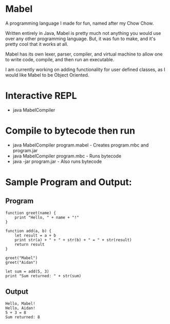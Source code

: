 # Mabel
A programming language I made for fun, named after my Chow Chow.

Written entirely in Java, Mabel is pretty much not anything you would use over any other programming language.
But, it was fun to make, and it's pretty cool that it works at all.

Mabel has its own lexer, parser, compiler, and virtual machine to allow one to write code, compile, and then run an executable.

I am currently working on adding functionality for user defined classes, as I would like Mabel to be Object Oriented.

# Interactive REPL
- java MabelCompiler
# Compile to bytecode then run
- java MabelCompiler program.mabel - Creates program.mbc and program.jar
- java MabelCompiler program.mbc - Runs bytecode
- java -jar program.jar - Also runs bytecode

# Sample Program and Output:
## Program
```
function greet(name) {
    print "Hello, " + name + "!"
}

function add(a, b) {
    let result = a + b
    print str(a) + " + " + str(b) + " = " + str(result)
    return result
}

greet("Mabel")
greet("Aidan")

let sum = add(5, 3)
print "Sum returned: " + str(sum)
```

## Output
```
Hello, Mabel!
Hello, Aidan!
5 + 3 = 8
Sum returned: 8
```
